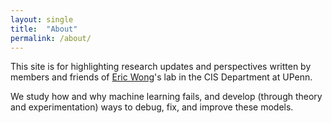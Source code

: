 ```yaml
---
layout: single
title:  "About"
permalink: /about/
---
```


This site is for highlighting research updates and perspectives written by members and friends of [Eric Wong](https://www.cis.upenn.edu/~exwong/)'s lab in the CIS Department at UPenn. 

We study how and why machine learning fails, and develop (through theory and experimentation) ways to debug, fix, and improve these models. 